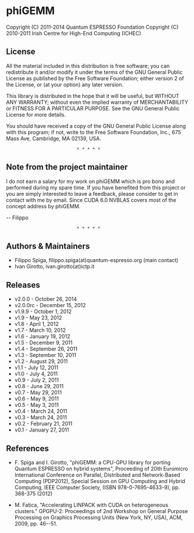 # phiGEMM

Copyright (C) 2011-2014 Quantum ESPRESSO Foundation
Copyright (C) 2010-2011 Irish Centre for High-End Computing (ICHEC)


## License
 
All the material included in this distribution is free software;
you can redistribute it and/or modify it under the terms of the GNU
General Public License as published by the Free Software Foundation;
either version 2 of the License, or (at your option) any later version.

This library is distributed in the hope that it will be useful, but
WITHOUT ANY WARRANTY; without even the implied warranty of MERCHANTABILITY
or FITNESS FOR A PARTICULAR PURPOSE. See the GNU General Public License
for more details.

You should have received a copy of the GNU General Public License along
with this program; if not, write to the Free Software Foundation, Inc.,
675 Mass Ave, Cambridge, MA 02139, USA.

                               * * * * *

Note from the project maintainer
--------------------------------

I do not earn a salary for my work on phiGEMM which is pro bono and performed
during my spare time. If you have benefited from this project or you are simply
interested to leave a feedback, please consider to get in contact with me by 
email. Since CUDA 6.0 NVBLAS covers most of the concept address by phiGEMM.

 -- Filippo

                               * * * * *

Authors & Maintainers
---------------------

- Filippo Spiga, filippo.spiga(at)quantum-espresso.org (main contact)
- Ivan Girotto, ivan.girotto(at)ictp.it


Releases
--------

- v2.0.0   - October 26, 2014
- v2.0.0rc - December 15, 2012
- v1.9.9   - October 1, 2012
- v1.9     - May 23, 2012
- v1.8     - April 1, 2012
- v1.7     - March 10, 2012
- v1.6     - January 19, 2012
- v1.5     - December 9, 2011
- v1.4     - September 26, 2011
- v1.3     - September 10, 2011
- v1.2     - August 29, 2011
- v1.1     - July 12, 2011 
- v1.0     - July 4, 2011
- v0.9     - July 2, 2011
- v0.8     - June 29, 2011
- v0.7     - May 29, 2011
- v0.6     - May 9, 2011
- v0.5     - May 3, 2011
- v0.4     - March 24, 2011
- v0.3     - March 24, 2011
- v0.2     - February 21, 2011
- v0.1     - January 27, 2011


References
----------

* F. Spiga and I. Girotto, "phiGEMM: a CPU-GPU library for porting Quantum 
ESPRESSO on hybrid systems", Proceeding of 20th Euromicro International 
Conference on Parallel, Distributed and Network-Based Computing (PDP2012), 
Special Session on GPU Computing and Hybrid Computing, IEEE Computer Society,
(ISBN 978-0-7695-4633-9), pp. 368-375 (2012)

* M. Fatica, "Accelerating LINPACK with CUDA on heterogeneous clusters." 
GPGPU-2: Proceedings of 2nd Workshop on General Purpose Processing on 
Graphics Processing Units (New York, NY, USA), ACM, 2009, pp. 46--51.
